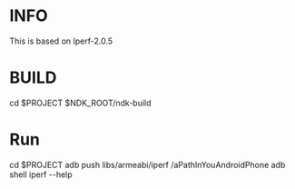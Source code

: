 # INFO
This is based on Iperf-2.0.5

# BUILD
cd $PROJECT
$NDK_ROOT/ndk-build

# Run
cd $PROJECT
adb push libs/armeabi/iperf /aPathInYouAndroidPhone
adb shell iperf --help
